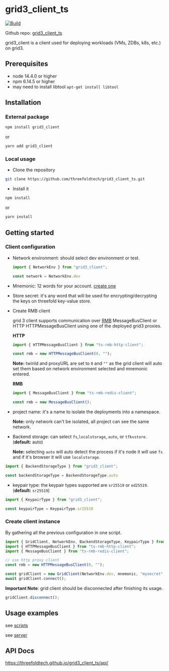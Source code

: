 # grid3_client_ts

[![Build](https://github.com/threefoldtech/grid3_client_ts/actions/workflows/build.yml/badge.svg)](https://github.com/threefoldtech/grid3_client_ts/actions/workflows/build.yml)

Github repo: [grid3_client_ts](https://github.com/threefoldtech/grid3_client_ts.git)

grid3_client is a client used for deploying workloads (VMs, ZDBs, k8s, etc.) on grid3.

## Prerequisites

- node 14.4.0 or higher
- npm 6.14.5 or higher
- may need to install libtool `apt-get install libtool`

## Installation

### External package

```bash
npm install grid3_client
```

or

```bash
yarn add grid3_client
```

### Local usage

- Clone the repository

```bash
git clone https://github.com/threefoldtech/grid3_client_ts.git
```

- Install it

```bash
npm install
```

or

```bash
yarn install
```

## Getting started

### Client configuration

- Network environment: should select dev environment or test.

    ```ts
    import { NetworkEnv } from "grid3_client";

    const network = NetworkEnv.dev
    ```

- Mnemonic: 12 words for your account. [create one](https://library.threefold.me/info/threefold#/manual_tfgrid3/threefold__grid3_tfchain_init?id=create-an-account)

- Store secret: it's any word that will be used for encrypting/decrypting the keys on threefold key-value store.

- Create RMB client

    grid 3 client supports communication over [RMB](https://github.com/threefoldtech/go-rmb) MessageBusClient or HTTP HTTPMessageBusClient using one of the deployed grid3 proxies.

    **HTTP**

    ```ts
    import { HTTPMessageBusClient } from "ts-rmb-http-client";

    const rmb = new HTTPMessageBusClient(0, "");
    ```

    **Note:** twinId and proxyURL are set to `0` and `""` as the grid client will auto set them based on network environment selected and mnemonic entered.

    **RMB**

    ```ts
    import { MessageBusClient } from "ts-rmb-redis-client";

    const rmb = new MessageBusClient();
    ```

- project name: it's a name to isolate the deployments into a namespace.

    **Note:** only network can't be isolated, all project can see the same network.

- Backend storage: can select `fs`,`localstorage`, `auto`, or `tfkvstore`. (**default:** auto)

    **Note:** selecting `auto` will auto detect the process if it's node it will use `fs` and if it's browser it will use `localstorage`.

```ts
import { BackendStorageType } from "grid3_client";

const backendStorageType = BackendStorageType.auto
```

- keypair type: the keypair types supported are `sr25519` or `ed25519`. (**default:** `sr25519`)

```ts
import { KeypairType } from "grid3_client";

const keypairType = KeypairType.sr25519
```

### Create client instance

By gathering all the previous configuration in one script.

```ts
import { GridClient, NetworkEnv, BackendStorageType, KeypairType } from "grid3_client";
import { HTTPMessageBusClient } from "ts-rmb-http-client";
import { MessageBusClient } from "ts-rmb-redis-client";

// use http proxy client
const rmb = new HTTPMessageBusClient(0, "");

const gridClient = new GridClient(NetworkEnv.dev, mnemonic, "mysecret", rmb, "myproject", BackendStorageType.auto, KeypairType.sr25519);
await gridClient.connect();
```

**Important Note**: grid client should be disconnected after finishing its usage.

```ts
gridClient.disconnect();
```

## Usage examples

see [scripts](./scripts/README.md)

see [server](./docs/server.md)

## API Docs

https://threefoldtech.github.io/grid3_client_ts/api/
